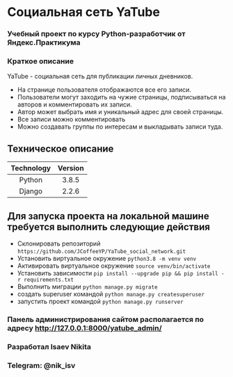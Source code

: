 # Cоциальная сеть YaTube
### Учебный проект по курсу Python-разработчик от Яндекс.Практикума
### Краткое описание
YaTube - социальная сеть для публикации личных дневников.
- На странице пользователя отображаются все его записи.
- Пользователи могут заходить на чужие страницы, подписываться на авторов и комментировать их записи.
- Автор может выбрать имя и уникальный адрес для своей страницы.
- Все записи можно комментировать
- Можно создавать группы по интересам и выкладывать записи туда.

## Техническое описание

Technology    | Version
:-----------: | :-----------:
Python        | 3.8.5
Django        | 2.2.6

## Для запуска проекта на локальной машине требуется выполнить следующие действия
- Склонировать репозиторий `https://github.com/JCoffeeYP/YaTube_social_network.git`
- Установить виртуальное окружение `python3.8 -m venv venv`
- Активировать виртуальное окружение `source venv/bin/activate`
- Установить зависимости `pip install --upgrade pip && pip install -r requirements.txt`
- Выполнить миграции `python manage.py migrate`
- создать superuser командой `python manage.py createsuperuser`
- запустить проект командой `python manage.py runserver`

### Панель администрирования сайтом располагается по адресу http://127.0.0.1:8000/yatube_admin/

### Разработал Isaev Nikita
### Telegram: @nik_isv

